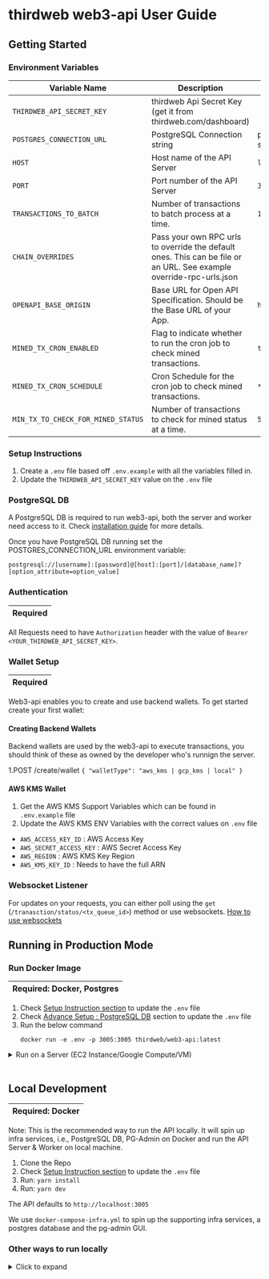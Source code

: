 # thirdweb web3-api User Guide

## Getting Started

### Environment Variables

| Variable Name                      | Description                                                                                                         | Default Value                                                        | Required |
| ---------------------------------- | ------------------------------------------------------------------------------------------------------------------- | -------------------------------------------------------------------- | -------- |
| `THIRDWEB_API_SECRET_KEY`          | thirdweb Api Secret Key (get it from thirdweb.com/dashboard)                                                        |                                                                      | ✅       |
| `POSTGRES_CONNECTION_URL`          | PostgreSQL Connection string                                                                                        | postgres://postgres:postgres@localhost:5432/postgres?sslmode=disable | ✅       |
| `HOST`                             | Host name of the API Server                                                                                         | `localhost`                                                          | ❌       |
| `PORT`                             | Port number of the API Server                                                                                       | `3005`                                                               | ❌       |
| `TRANSACTIONS_TO_BATCH`            | Number of transactions to batch process at a time.                                                                  | `10`                                                                 | ❌       |
| `CHAIN_OVERRIDES`                  | Pass your own RPC urls to override the default ones. This can be file or an URL. See example override-rpc-urls.json |                                                                      | ❌       |
| `OPENAPI_BASE_ORIGIN`              | Base URL for Open API Specification. Should be the Base URL of your App.                                            | `http://localhost:3005`                                              | ❌       |
| `MINED_TX_CRON_ENABLED`            | Flag to indicate whether to run the cron job to check mined transactions.                                           | `true`                                                               | ❌       |
| `MINED_TX_CRON_SCHEDULE`           | Cron Schedule for the cron job to check mined transactions.                                                         | `*/30 * * * *`                                                       | ❌       |
| `MIN_TX_TO_CHECK_FOR_MINED_STATUS` | Number of transactions to check for mined status at a time.                                                         | `50`                                                                 | ❌       |

### Setup Instructions

1. Create a `.env` file based off `.env.example` with all the variables filled in.
2. Update the `THIRDWEB_API_SECRET_KEY` value on the `.env` file

### PostgreSQL DB

A PostgreSQL DB is required to run web3-api, both the server and worker need access to it. Check [installation guide](./.github/installations.md) for more details.

Once you have PostgreSQL DB running set the POSTGRES_CONNECTION_URL environment variable:

`postgresql://[username]:[password]@[host]:[port]/[database_name]?[option_attribute=option_value]`

### Authentication

| Required |
| -------- |

All Requests need to have `Authorization` header with the value of `Bearer <YOUR_THIRDWEB_API_SECRET_KEY>`.

### Wallet Setup

| Required |
| -------- |

Web3-api enables you to create and use backend wallets. To get started create your first wallet:

#### Creating Backend Wallets

Backend wallets are used by the web3-api to execute transactions, you should think of these as owned by the developer who's runnign the server.

1.POST /create/wallet
`{
"walletType": "aws_kms | gcp_kms | local"
}`

#### AWS KMS Wallet

1. Get the AWS KMS Support Variables which can be found in `.env.example` file
2. Update the AWS KMS ENV Variables with the correct values on `.env` file

- `AWS_ACCESS_KEY_ID` : AWS Access Key
- `AWS_SECRET_ACCESS_KEY` : AWS Secret Access Key
- `AWS_REGION` : AWS KMS Key Region
- `AWS_KMS_KEY_ID` : Needs to have the full ARN

### Websocket Listener

For updates on your requests, you can either poll using the `get` (`/tranasction/status/<tx_queue_id>`) method or use websockets. [How to use websockets](./.github/websocket_usage.md)

## Running in Production Mode

### Run Docker Image

| Required: Docker, Postgres |
| -------------------------- |

1. Check [Setup Instruction section](#setup-instructions) to update the `.env` file
2. Check [Advance Setup : PostgreSQL DB](#advance-setup--postgresql-db) section to update the `.env` file
3. Run the below command
   <br />
   ```
   docker run -e .env -p 3005:3005 thirdweb/web3-api:latest
   ```

<details>
 <summary>Run on a Server (EC2 Instance/Google Compute/VM) </summary>

| Required: A PostgreSQL DB running instance. |
| ------------------------------------------- |

1. Clone the project on the remote server
2. Check [Setup Instruction section](#setup-instructions) to update the `.env` file
3. Check [Advance Setup : PostgreSQL DB](#advance-setup--postgresql-db) section to update the `.env` file
4. Update the `HOST` value on the `.env` file to `localhost`. Example: `HOST=localhost`
5. Run: `yarn install`
6. Run: `yarn build && yarn copy-files`
7. Run: `yarn start`

</details>
<br/>

## Local Development

| Required: Docker |
| ---------------- |

Note: This is the recommended way to run the API locally. It will spin up infra services, i.e., PostgreSQL DB, PG-Admin on Docker and run the API Server & Worker on local machine.

1. Clone the Repo
2. Check [Setup Instruction section](#setup-instructions) to update the `.env` file
3. Run: `yarn install`
4. Run: `yarn dev`

The API defaults to `http://localhost:3005`

We use `docker-compose-infra.yml` to spin up the supporting infra services, a postgres database and the pg-admin GUI.

### Other ways to run locally

<details>

<summary>Click to expand</summary>

<br >

---

### 1. Use only NodeJS/Yarn

---

| REQUIRED: PostgreSQL DB running instance |
| ---------------------------------------- |

1. Clone the Repo
2. Check [Setup Instruction section](#setup-instructions) to update the `.env` file
3. Check [Advance Setup : PostgreSQL DB](#advance-setup--postgresql-db) section to update the `.env` file
4. Run: `yarn install`
5. Run: `yarn dev:server & yarn dev:worker`

The API defaults to `http://localhost:3005`

---

### 2. Use Docker Compose

---

| NOTE: Do not run `yarn install` |
| ------------------------------- |

In this approach we run everything, i.e., Web3-API Server & Worker, Postgres DB, PG-Admin on Docker.

1. Clone the Repo
2. Check [Setup Instruction section](#setup-instructions) to update the `.env` file
3. Update the `HOST` value on the `.env` file to `0.0.0.0`. Example: `HOST=0.0.0.0`
4. Update the `POSTGRES_HOST` value on the `.env` file to `host.docker.internal`. Example : `POSTGRES_HOST=host.docker.internal`
5. Run: `yarn docker`

We use `docker-compose.yml` to spin up the API Server & Worker along with supporting infra services, a postgres database and the pg-admin GUI.

The API defaults to `http://localhost:3005`

</details>
